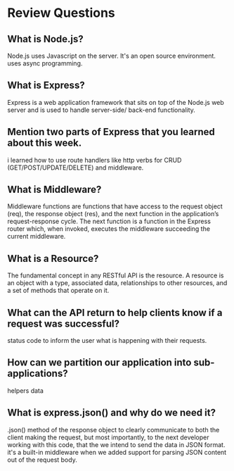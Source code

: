 # Review Questions

## What is Node.js?
Node.js uses Javascript on the server.  It's an open source environment. uses async programming.

## What is Express?
Express is a web application framework that sits on top of the Node.js web server and is used to handle server-side/ back-end functionality.


## Mention two parts of Express that you learned about this week.
i learned how to use route handlers like http verbs for CRUD (GET/POST/UPDATE/DELETE) and middleware.


## What is Middleware?
Middleware functions are functions that have access to the request object (req), the response object (res), and the next function in the application’s request-response cycle. The next function is a function in the Express router which, when invoked, executes the middleware succeeding the current middleware.


## What is a Resource?
The fundamental concept in any RESTful API is the resource. A resource is an object with a type, associated data, relationships to other resources, and a set of methods that operate on it.


## What can the API return to help clients know if a request was successful?
status code to inform the user what is happening with their requests.


## How can we partition our application into sub-applications?
helpers data


## What is express.json() and why do we need it?
.json() method of the response object to clearly communicate to both the client making the request, but most importantly, to the next developer working with this code, that the we intend to send the data in JSON format.  it's a built-in middleware when we added support for parsing JSON content out of the request body.
